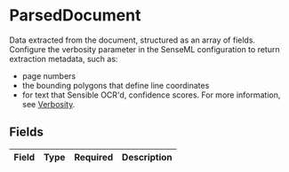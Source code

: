 # ParsedDocument

Data extracted from the document, structured as an array of fields.
Configure the verbosity parameter in the SenseML configuration to return
extraction metadata, such as:
- page numbers
- the bounding polygons that
define line coordinates
- for text that Sensible OCR'd, confidence scores.
For more information, see [Verbosity](doc:verbosity).



## Fields

| Field       | Type        | Required    | Description |
| ----------- | ----------- | ----------- | ----------- |
